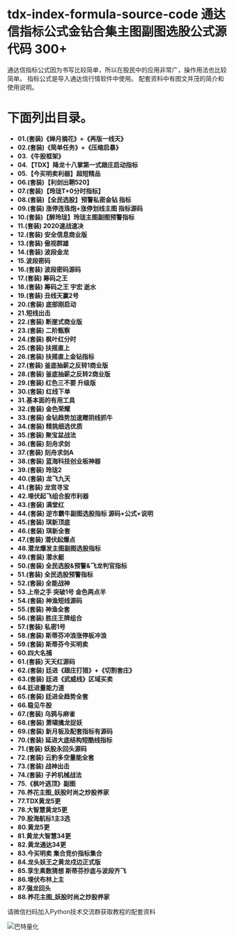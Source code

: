 # tdx-index-formula-source-code  通达信指标公式金钻合集主图副图选股公式源代码 300+
通达信指标公式因为书写比较简单，所以在股民中的应用非常广，操作用法也比较简单。
指标公式是导入通达信行情软件中使用。
配套资料中有图文并茂的简介和使用说明。
# 下面列出目录。
- **01.(套装)《婵月摘花》+《再版一线天》**
- **02.(套装)《简单任务》+《压缩启暴》**
- **03.《牛股框架》**
- **04.【TDX】降龙十八掌第一式跟庄启动指标**
- **05.【今买明卖利器】超短精品**
- **06.(套装)【利剑出鞘520】**
- **07.(套装)【玲珑T+0分时指标】**
- **08.(套装)【全民选股】预警私密金钻 指标**
- **09.(套装) 涨停连珠炮+涨停划线主图 指标源码**
- **10.(套装)【醉玲珑】玲珑主图副图预警指标**
- **11.(套装) 2020速战速决**
- **12.(套装) 安全信息商业版**
- **13.(套装) 傲视群雄**
- **14.(套装) 波段金龙**
- **15.波段密码**
- **16.(套装) 波段密码源码**
- **17.(套装) 筹码之王**
- **18.(套装) 筹码之王   宇宏 逝水**
- **19.(套装) 丑线天赢2号**
- **20.(套装) 底部刚启动**
- **21.短线出击**
- **22.(套装) 断崖式商业版**
- **23.(套装) 二阶甄察**
- **24.(套装) 枫叶红分时**
- **25.(套装) 扶摇直上**
- **26.(套装) 扶摇直上金钻指标**
- **27.(套装) 釜底抽薪之反转1商业版**
- **28.(套装) 釜底抽薪之反转2商业版**
- **29.(套装) 红色三不要 升级版**
- **30.(套装) 红线下单**
- **31.基本面的有用工具**
- **32.(套装) 金色荣耀**
- **33.(套装) 金钻趋势加速赠阴线抓牛**
- **34.(套装) 精挑细选优质**
- **35.(套装) 聚宝盆战法**
- **36.(套装) 刻舟求剑**
- **37.(套装) 刻舟求剑A**
- **38.(套装) 蓝海科技创业板神器**
- **39.(套装) 玲珑2**
- **40.(套装) 龙飞九天**
- **41.(套装) 龙宫寻宝**
- **42.埋伏起飞组合股市利器**
- **43.(套装) 满堂红**
- **44.(套装) 逆市霸牛副图选股指标 源码+公式+说明**
- **45.(套装) 琪新顶底**
- **46.(套装) 琪新全套**
- **47.(套装) 潜伏起爆点**
- **48.潜龙爆发主图副图选股指标**
- **49.(套装) 潜水艇**
- **50.(套装) 全民选股&预警&飞龙判官指标**
- **51.(套装) 全民选股预警指标**
- **52.(套装) 全能战神**
- **53.上帝之手 突破1号 金色两点半**
- **54.(套装) 神渔短线源码**
- **55.(套装) 神渔全套**
- **56.(套装) 胜庄王牌组合**
- **57.(套装) 私密1号**
- **58.(套装) 斯蒂芬冲浪涨停板冲浪**
- **59.(套装) 斯蒂芬今买明卖**
- **60.四大名捕**
- **61.(套装) 天天红源码**
- **62.(套装) 廷进《跟庄打猎》+《切割套庄》**
- **63.(套装) 廷进《武威线》区域买卖**
- **64.廷进量能力道**
- **65.(套装) 廷进全趋势全套**
- **66.稳见牛股**
- **67.(套装) 乌鸦与麻雀**
- **68.(套装) 萧啸擒龙捉妖**
- **69.(套装) 新月板及配套指标有源码**
- **70.(套装) 延进大底结构短酷线指标**
- **71.(套装) 妖股永回头源码**
- **72.(套装) 云豹多空量能全套**
- **73.(套装) 战神出击**
- **74.(套装) 子衿机械战法**
- **75.《枫叶逃顶》副图**
- **76.养花主图_妖股时尚之炒股养家**
- **77.TDX黄龙5更**
- **78.大智慧黄龙5更**
- **79.股海航标1主3选**
- **80.黄龙5更**
- **81.黄龙大智慧34更**
- **82.黄龙通达34更**
- **83.今买明卖 集合竞价指标集合**
- **84.龙头妖王之黄龙戍边正式版**
- **85.孪生素数猜想 斯蒂芬抄底与波段齐飞**
- **86.埋伏布林上主**
- **87.强龙回头**
- **88.养花主图_妖股时尚之炒股养家**

请微信扫码加入Python技术交流群获取教程的配套资料

![巴特量化](https://github.com/CodeBang06/tdx-index-formula-source-code/assets/103555341/5fca340b-6523-4d7b-8ac5-2c7c0b9ff271)













